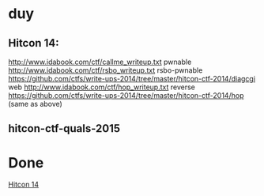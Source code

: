 # duy


## Hitcon 14:

http://www.idabook.com/ctf/callme_writeup.txt pwnable
http://www.idabook.com/ctf/rsbo_writeup.txt rsbo-pwnable
https://github.com/ctfs/write-ups-2014/tree/master/hitcon-ctf-2014/diagcgi web
http://www.idabook.com/ctf/hop_writeup.txt reverse
https://github.com/ctfs/write-ups-2014/tree/master/hitcon-ctf-2014/hop (same as above)



## hitcon-ctf-quals-2015






# Done
[Hitcon 14](https://github.com/ctfs/write-ups-2014/tree/master/hitcon-ctf-2014)
